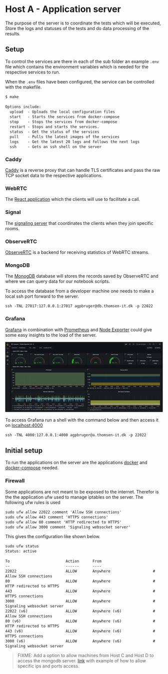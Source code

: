 # Host A - Application server

The purpose of the server is to coordinate the tests which will be executed, Store the logs and statuses of the tests and do data processing of the results.

## Setup

To control the services are there in each of the sub folder an example `.env` file which contains the environment variables which is needed for the respective services to run.

When the `.env` files have been configured, the service can be controlled with the makefile.

```shell
$ make

Options include:
  upload  - Uploads the local configuration files
  start   - Starts the services from docker-compose
  stop    - Stops the services from docker-compose
  restart - Stops and starts the services.
  status  - Get the status of the services
  pull    - Pulls the latest images of the services
  logs    - Get the latest 20 logs and follows the next logs
  ssh     - Gets an ssh shell on the server
```

### Caddy

[Caddy](https://caddyserver.com/) is a reverse proxy that can handle TLS certificates and pass the raw TCP socket data to the respective applications.

### WebRTC

The [React application](https://github.com/Master2022E/simple-webrtc) which the clients will use to facilitate a call.

### Signal

The [signaling server](https://github.com/Master2022E/SignalServer) that coordinates the clients when they join specific rooms.

### ObserveRTC

[ObserveRTC](https://observertc.org/) is a backend for receiving statistics of WebRTC streams.

### MongoDB

The [MonogDB](https://www.mongodb.com/) database will stores the records saved by ObserveRTC and where we can query data for our notebook scripts.

To access the database from a developer machine one needs to make a local ssh port forward to the server.

```shell
ssh -TNL 27017:127.0.0.1:27017 agpbruger@db.thomsen-it.dk -p 22022
```

### Grafana

[Grafana](https://grafana.com/) in combination with [Prometheus](https://prometheus.io/) and [Node Exporter](https://github.com/prometheus/node_exporter) could give some easy insights to the load of the server.

![NodeExporterView](./NodeExporterView.png)

To access Grafana run a shell with the command below and then access it on [localhost:4000](http://localhost:4000)

```shell
ssh -TNL 4000:127.0.0.1:4000 agpbruger@a.thomsen-it.dk -p 22022
```

## Initial setup

To run the applications on the server are the applications [docker](https://www.docker.com/) and [docker-compose](https://docs.docker.com/compose/gettingstarted/) needed.

### Firewall

Some applications are not meant to be exposed to the internet. Therefor is the the application ufw used to manage iptables on the server. The following ufw rules is used

```shell
sudo ufw allow 22022 comment 'Allow SSH connections'
sudo ufw allow 443 comment 'HTTPS connections'
sudo ufw allow 80 comment 'HTTP redirected to HTTPS'
sudo ufw allow 3000 comment 'Signaling websocket server'

```

This gives the configuration like shown below.

```shell
sudo ufw status
Status: active

To                         Action      From
--                         ------      ----
22022                      ALLOW       Anywhere                   # Allow SSH connections
80                         ALLOW       Anywhere                   # HTTP redirected to HTTPS
443                        ALLOW       Anywhere                   # HTTPS connections
3000                       ALLOW       Anywhere                   # Signaling websocket server
22022 (v6)                 ALLOW       Anywhere (v6)              # Allow SSH connections
80 (v6)                    ALLOW       Anywhere (v6)              # HTTP redirected to HTTPS
443 (v6)                   ALLOW       Anywhere (v6)              # HTTPS connections
3000 (v6)                  ALLOW       Anywhere (v6)              # Signaling websocket server
```

> FIXME: Add a option to allow machines from Host C and Host D to access the mongodb server. [link](https://www.digitalocean.com/community/tutorials/ufw-essentials-common-firewall-rules-and-commands) with example of how to allow specific ips and ports access.